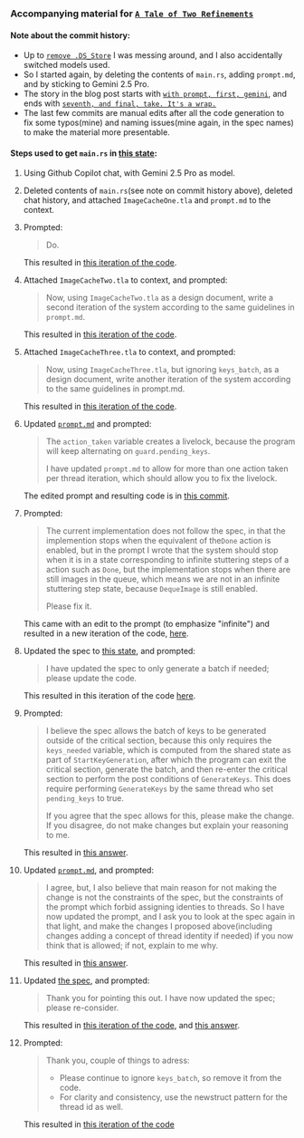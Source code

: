 ### Accompanying material for [`A Tale of Two Refinements`](https://medium.com/@polyglot_factotum/a-tale-of-two-refinements-f6cdb2a3e4d8)


#### Note about the commit history:

- Up to [`remove .DS_Store`](https://github.com/gterzian/_refinement/commit/af8eb1eda5f2a4f3868edfd5718254452b7a6c6a)
  I was messing around, and I also accidentally switched models used.
- So I started again, by deleting the contents of `main.rs`, adding `prompt.md`, and by sticking to Gemini 2.5 Pro.
- The story in the blog post starts with [`with prompt, first, gemini`](https://github.com/gterzian/_refinement/commit/4874109e8dcdba9605f35283ce85c497629bfa5a), and ends with [`seventh, and final, take. It's a wrap.`](https://github.com/gterzian/_refinement/commit/68666036d233045e885907f299d45c30ab10093e)
- The last few commits are manual edits after all the code generation to fix some typos(mine) and naming issues(mine again, in the spec names) to make the material more presentable.

#### Steps used to get `main.rs` in [this state](https://github.com/gterzian/_refinement/blob/68666036d233045e885907f299d45c30ab10093e/src/main.rs):

1.  Using Github Copilot chat, with Gemini 2.5 Pro as model.
2.  Deleted contents of `main.rs`(see note on commit history above), deleted chat history, and attached `ImageCacheOne.tla` and `prompt.md` to the context.
3.  Prompted: 
    > Do. 

    This resulted in [this iteration of the code](https://github.com/gterzian/_refinement/commit/4874109e8dcdba9605f35283ce85c497629bfa5a).
4.  Attached `ImageCacheTwo.tla` to context, and prompted:
    > Now, using `ImageCacheTwo.tla` as a design document, write a second iteration of the system according to the same guidelines in `prompt.md`.
    
    This resulted in [this iteration of the code](https://github.com/gterzian/_refinement/commit/967a57bb7d5738df9b9acd9bb1fc208055dd74ce).
5.  Attached `ImageCacheThree.tla` to context, and prompted:
    > Now, using `ImageCacheThree.tla`, but ignoring `keys_batch`, as a design document, write another iteration of the system according to the same guidelines in prompt.md.
    
    This resulted in [this iteration of the code](https://github.com/gterzian/_refinement/commit/de75ed47337ef1ed1fe269938da86b39eec8fefd).
6.  Updated [`prompt.md`](https://github.com/gterzian/_refinement/commit/0ad3527f2e6f007720dd6e5c86c4af8fb10b672e) and prompted:
    > The `action_taken` variable creates a livelock, because the program will keep alternating on `guard.pending_keys`.
    >
    > I have updated `prompt.md` to allow for more than one action taken per thread iteration, which should allow you to fix the livelock.
    
    The edited prompt and resulting code is in [this commit](https://github.com/gterzian/_refinement/commit/0ad3527f2e6f007720dd6e5c86c4af8fb10b672e).
7.  Prompted:
    > The current implementation does not follow the spec, in that the implemention stops when the equivalent of the`Done` action is enabled, but in the prompt I wrote that the system should stop when it is in a state corresponding to infinite stuttering steps of a action such as `Done`, but the implementation stops when there are still images in the queue, which means we are not in an infinite stuttering step state, because `DequeImage` is still enabled.
    >
    > Please fix it.
    
    This came with an edit to the prompt (to emphasize "infinite") and resulted in a new iteration of the code, [here](https://github.com/gterzian/_refinement/commit/7303a6e7326be5059aeac0d789ced46066c28d53).
8.  Updated the spec to [this state](https://github.com/gterzian/_refinement/commit/c7b02014ec3d18fdd8f8ff14dd0019001cdbbccb), and prompted:
    > I have updated the spec to only generate a batch if needed; please update the code.
    
    This resulted in this iteration of the code [here](https://github.com/gterzian/_refinement/commit/c7b02014ec3d18fdd8f8ff14dd0019001cdbbccb).
9.  Prompted:
    > I believe the spec allows the batch of keys to be generated outside of the critical section, because this only requires the `keys_needed` variable, which is computed from the shared state as part of `StartKeyGeneration`, after which the program can exit the critical section, generate the batch, and then re-enter the critical section to perform the post conditions of `GenerateKeys`. This does require performing `GenerateKeys` by the same thread who set `pending_keys` to true.
    >
    > If you agree that the spec allows for this, please make the change. If you disagree, do not make changes but explain your reasoning to me.
    
    This resulted in [this answer](https://gist.github.com/gterzian/611274c52017c7e20e9649e8088219ae).
10. Updated [`prompt.md`](https://github.com/gterzian/_refinement/blob/8889e43192bef5e70b3d0d6f35fc55af3c2b8b22/prompt.md), and prompted:
    > I agree, but, I also believe that main reason for not making the change is not the constraints of the spec, but the constraints of the prompt which forbid assigning identies to threads. So I have now updated the prompt, and I ask you to look at the spec again in that light, and make the changes I proposed above(including changes adding a concept of thread identity if needed) if you now think that is allowed; if not, explain to me why.
    
    This resulted in [this answer](https://gist.github.com/gterzian/0e1eb20a20a9a6e452683a4fea84ea63).
11. Updated [the spec](https://github.com/gterzian/_refinement/commit/8889e43192bef5e70b3d0d6f35fc55af3c2b8b22#diff-82972e806b99062c2fc570e87ea9663e6e5fa6d36369c199040dcb021c82527a), and prompted:
    > Thank you for pointing this out. I have now updated the spec; please re-consider.
    
    This resulted in [this iteration of the code](https://github.com/gterzian/_refinement/commit/8889e43192bef5e70b3d0d6f35fc55af3c2b8b22#diff-82972e806b99062c2fc570e87ea9663e6e5fa6d36369c199040dcb021c82527a), and [this answer](https://gist.github.com/gterzian/414ba8a3e88401e2f438214b0180ffae).
12. Prompted:
    > Thank you, couple of things to adress:
    >
    > - Please continue to ignore `keys_batch`, so remove it from the code.
    > - For clarity and consistency, use the newstruct pattern for the thread id as well.
    
    This resulted in [this iteration of the code](https://github.com/gterzian/_refinement/commit/68666036d233045e885907f299d45c30ab10093e)
